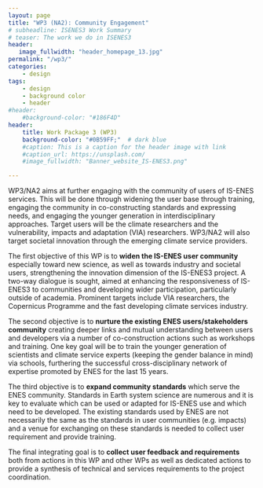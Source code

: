 ```yaml
---
layout: page
title: "WP3 (NA2): Community Engagement"
# subheadline: ISENES3 Work Summary
# teaser: The work we do in ISENES3
header:
   image_fullwidth: "header_homepage_13.jpg"
permalink: "/wp3/"
categories:
    - design
tags:
    - design
    - background color
    - header
#header:
    #background-color: "#186F4D"
header:
    title: Work Package 3 (WP3)
    background-color: "#0B59FF;"  # dark blue
    #caption: This is a caption for the header image with link
    #caption_url: https://unsplash.com/
    #image_fullwidth: "Banner_website_IS-ENES3.png"

---
```

WP3/NA2 aims at further engaging with the community of users of IS-ENES services. This will be done through widening the user base through training, engaging the community in co-constructing standards and expressing needs, and engaging the younger generation in interdisciplinary approaches. Target users will be the climate researchers and the vulnerability, impacts and adaptation (VIA) researchers. WP3/NA2 will also target societal innovation through the emerging climate service providers.

The first objective of this WP is to **widen the IS-ENES user community** especially toward new science, as well as towards industry and societal users, strengthening the innovation dimension of the IS-ENES3 project. A two-way dialogue is sought, aimed at enhancing the responsiveness of IS-ENES3 to communities and developing wider participation, particularly outside of academia. Prominent targets include VIA researchers, the Copernicus Programme and the fast developing climate services industry.

The second objective is to **nurture the existing ENES users/stakeholders community** creating deeper links and mutual understanding between users and developers via a number of co-construction actions such as workshops and training. One key goal will be to train the younger generation of scientists and climate service experts (keeping the gender balance in mind) via schools, furthering the successful cross-disciplinary network of expertise promoted by ENES for the last 15 years.

The third objective is to **expand community standards** which serve the ENES community. Standards in Earth system science are numerous and it is key to evaluate which can be used or adapted for IS-ENES use and which need to be developed. The existing standards used by ENES are not necessarily the same as the standards in user communities (e.g. impacts) and a venue for exchanging on these standards is needed to collect user requirement and provide training.

The final integrating goal is to **collect user feedback and requirements** both from actions in this WP and other WPs as well as dedicated actions to provide a synthesis of technical and services requirements to the project coordination.
